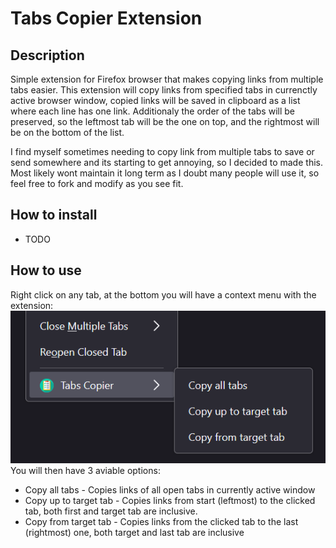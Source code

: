 # Tabs Copier Extension

## Description
Simple extension for Firefox browser that makes copying links from multiple tabs easier. This extension will copy links from specified tabs in currenctly active browser window, copied links will be saved in clipboard as a list where each line has one link. Additionaly the order of the tabs will be preserved, so the leftmost tab will be the one on top, and the rightmost will be on the bottom of the list.

I find myself sometimes needing to copy link from multiple tabs to save or send somewhere and its starting to get annoying, so I decided to made this. Most likely wont maintain it long term as I doubt many people will use it, so feel free to fork and modify as you see fit.


## How to install
- TODO

## How to use
Right click on any tab, at the bottom you will have a context menu with the extension:
![menu_image](images/menu.PNG)
You will then have 3 aviable options:
- Copy all tabs - Copies links of all open tabs in currently active window
- Copy up to target tab - Copies links from start (leftmost) to the clicked tab, both first and target tab are inclusive.
- Copy from target tab - Copies links from the clicked tab to the last (rightmost) one, both target and last tab are inclusive